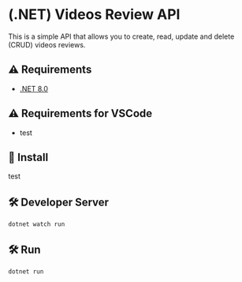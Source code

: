 # (.NET) Videos Review API

This is a simple API that allows you to create, read, update and delete (CRUD) videos reviews.

## ⚠️ Requirements

- [.NET 8.0](https://dotnet.microsoft.com/download/dotnet/8.0)

## ⚠️ Requirements for VSCode

- test

## 🧰 Install

test

## 🛠 Developer Server

```
dotnet watch run
```

## 🛠 Run

```
dotnet run
```
